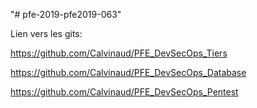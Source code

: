"# pfe-2019-pfe2019-063"

Lien vers les gits:

https://github.com/Calvinaud/PFE_DevSecOps_Tiers

https://github.com/Calvinaud/PFE_DevSecOps_Database

https://github.com/Calvinaud/PFE_DevSecOps_Pentest
